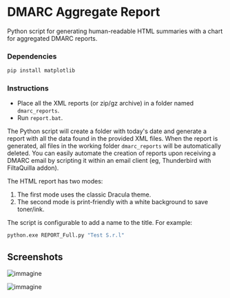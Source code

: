 # DMARC Aggregate Report
Python script for generating human-readable HTML summaries with a chart for aggregated DMARC reports.

### Dependencies
```bash
pip install matplotlib
```
### Instructions

- Place all the XML reports (or zip/gz archive) in a folder named `dmarc_reports`.
- Run `report.bat`.

The Python script will create a folder with today's date and generate a report with all the data found in the provided XML files.
When the report is generated, all files in the working folder `dmarc_reports` will be automatically deleted. 
You can easily automate the creation of reports upon receiving a DMARC email by scripting it within an email client (eg, Thunderbird with FiltaQuilla addon).

The HTML report has two modes:
1. The first mode uses the classic Dracula theme.
2. The second mode is print-friendly with a white background to save toner/ink.

The script is configurable to add a name to the title. For example:
```bash
python.exe REPORT_Full.py "Test S.r.l"
```


## Screenshots
![immagine](https://github.com/user-attachments/assets/e730f4d7-c841-4510-b275-f123840463b5)

![immagine](https://github.com/user-attachments/assets/ffe2e3f3-9d8b-4255-875c-f87563c29e16)

